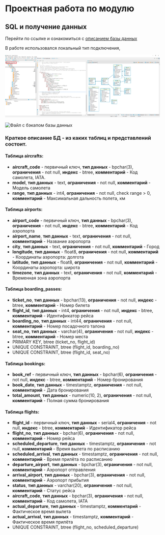 # Проектная работа по модулю
## SQL и получение данных
                         
Перейти по ссылке и ознакомиться с [описанием базы данных](https://edu.postgrespro.ru/bookings.pdf)

В работе использовался локальный тип подключения, 

![](https://github.com/520911/SQL-final/blob/main/localhost_db_er.png)

![Файл с бэкапом базы данных](https://github.com/520911/SQL-final/blob/main/avia.backup)

### Краткое описание БД - из каких таблиц и представлений состоит.

#### Таблица **aircrafts**:

- **aircraft_code** - первичный ключ, **тип данных** - bpchar(3), **ограничения** - not null, **индекс** - btree, **комментарий** - Код самолета, IATA.
- **model**, **тип данных** - text, **ограничения** - not null, **комментарий** - Модель самолета
- **range**, **тип данных** - int4, **ограничения** - not null, check range > 0, **комментарий** - Максимальная дальность полета, км

#### Таблица **airports**:

- **airport_code** - первичный ключ, **тип данных** - bpchar(3), **ограничения** - not null, **индекс** - btree, **комментарий** - Код аэропорта
- **airport_name**, **тип данных** - text, **ограничения** - not null, **комментарий** - Название аэропорта
- **city**, **тип данных** - text, **ограничения** - not null, **комментарий** - Город
- **longitude**, **тип данных** - float8, **ограничения** - not null, **комментарий** - Координаты аэропорта: долгота
- **latitude**, **тип данных** - float8, **ограничения** - not null, **комментарий** - Координаты аэропорта: широта
- **timezone**, **тип данных** - text, **ограничения** - not null, **комментарий** - Временная зона аэропорта

#### Таблица **boarding_passes**:

- **ticket_no**, **тип данных** - bpchar(13), **ограничения** - not null, **индекс** - btree, **комментарий** - Номер билета
- **flight_id**, **тип данных** - int4, **ограничения** - not null, **индекс** - btree, **комментарий** - Идентификатор рейса
- **boarding_no**, **тип данных** - int44, **ограничения** - not null, **комментарий** - Номер посадочного талона
- **seat_no**, **тип данных** - varchar(4), **ограничения** - not null, **индекс** - btree, **комментарий** - Номер места
- PRIMARY KEY, btree (ticket_no, flight_id)
- UNIQUE CONSTRAINT, btree (flight_id, boarding_no)
- UNIQUE CONSTRAINT, btree (flight_id, seat_no)

#### Таблица **bookings**:

- **book_ref** - первичный ключ, **тип данных** - bpchar(6), **ограничения** - not null, **индекс** - btree, **комментарий** - Номер бронирования
- **book_date**, **тип данных** - timestamptz, **ограничения** - not null, **комментарий** - Дата бронирования
- **total_amount**, **тип данных** - numeric(10, 2), **ограничения** - not null, **комментарий** - Полная сумма бронирования

#### Таблица **flights**:

- **flight_id** - первичный ключ, **тип данных** - serial4, **ограничения** - not null, **индекс** - btree, **комментарий** - Идентификатор рейса
- **flight_no**, **тип данных** - bpchar(6), **ограничения** - not null, **комментарий** - Номер рейса
- **scheduled_departure**, **тип данных** - timestamptz, **ограничения** - not null, **комментарий** - Время вылета по расписанию
- **scheduled_arrival**, **тип данных** - timestamptz, **ограничения** - not null, **комментарий** - Время прилёта по расписанию
- **departure_airport**, **тип данных** - bpchar(3), **ограничения** - not null, **комментарий** - Аэропорт отправления
- **arrival_airport**, **тип данных** - bpchar(3), **ограничения** - not null, **комментарий** - Аэропорт прибытия
- **status**, **тип данных** - varchar(20), **ограничения** - not null, **комментарий** - Статус рейса
- **aircraft_code**, **тип данных** - bpchar(3), **ограничения** - not null, **комментарий** - Код самолета, IATA
- **actual_departure**, **тип данных** - timestamptz, **комментарий** - Фактическое время вылета
- **actual_arrival**, **тип данных** - timestamptz, **комментарий** - Фактическое время прилёта
- UNIQUE CONSTRAINT, btree (flight_no, scheduled_departure)




